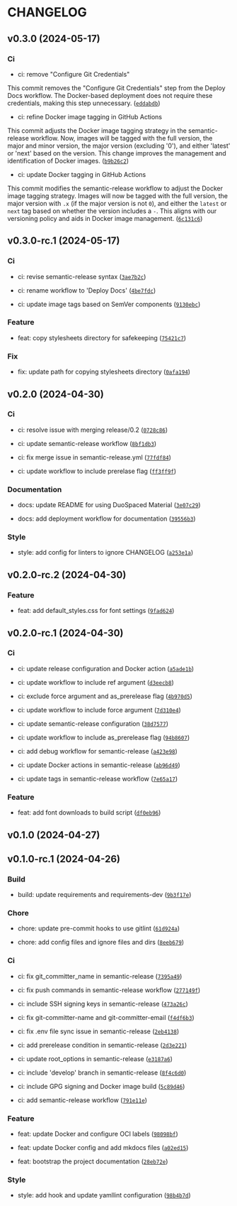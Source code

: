 # CHANGELOG



## v0.3.0 (2024-05-17)

### Ci

* ci: remove &#34;Configure Git Credentials&#34;

This commit removes the &#34;Configure Git
Credentials&#34; step from the Deploy Docs workflow.
The Docker-based deployment does not require these
credentials, making this step unnecessary. ([`eddabdb`](https://github.com/zhang-jia-rong/duospaced-mkdocs-material/commit/eddabdbed3f68acdc2db68515355036801722cef))

* ci: refine Docker image tagging in GitHub Actions

This commit adjusts the Docker image tagging strategy in the
semantic-release workflow. Now, images will be tagged with the full
version, the major and minor version, the major version (excluding &#39;0&#39;),
and either &#39;latest&#39; or &#39;next&#39; based on the version. This change improves
the management and identification of Docker images. ([`b9b26c2`](https://github.com/zhang-jia-rong/duospaced-mkdocs-material/commit/b9b26c28c748bcc23fa2f499ed0a525a9b37a3ec))

* ci: update Docker tagging in GitHub Actions

This commit modifies the semantic-release workflow to adjust the Docker
image tagging strategy. Images will now be tagged with the full version,
the major version with `.x` (if the major version is not `0`), and
either the `latest` or `next` tag based on whether the version includes
a `-`. This aligns with our versioning policy and aids in Docker image
management. ([`6c131c6`](https://github.com/zhang-jia-rong/duospaced-mkdocs-material/commit/6c131c60cc616d2586feec107671430a02df2047))


## v0.3.0-rc.1 (2024-05-17)

### Ci

* ci: revise semantic-release syntax ([`3ae7b2c`](https://github.com/zhang-jia-rong/duospaced-mkdocs-material/commit/3ae7b2c419a5ba069a83907631b4d598a0c3bc11))

* ci: rename workflow to &#39;Deploy Docs&#39; ([`4be7fdc`](https://github.com/zhang-jia-rong/duospaced-mkdocs-material/commit/4be7fdc7ee6f5eda326f4377561cfc4c5632dfc6))

* ci: update image tags based on SemVer components ([`9130ebc`](https://github.com/zhang-jia-rong/duospaced-mkdocs-material/commit/9130ebc0bd51eb3106f91ebddce2226278901d77))

### Feature

* feat: copy stylesheets directory for safekeeping ([`75421c7`](https://github.com/zhang-jia-rong/duospaced-mkdocs-material/commit/75421c744f704f5fdfd291fca348d97bf6f39083))

### Fix

* fix: update path for copying stylesheets directory ([`0afa194`](https://github.com/zhang-jia-rong/duospaced-mkdocs-material/commit/0afa194bb61b9f5656692a7ac060dc01a715cbd7))


## v0.2.0 (2024-04-30)

### Ci

* ci: resolve issue with merging release/0.2 ([`0728c86`](https://github.com/zhang-jia-rong/duospaced-mkdocs-material/commit/0728c86e65d5ad79bb40750906141434a54511c8))

* ci: update semantic-release workflow ([`8bf1db3`](https://github.com/zhang-jia-rong/duospaced-mkdocs-material/commit/8bf1db3f8bc8f202214aaf56f0645abd3590c1ce))

* ci: fix merge issue in semantic-release.yml ([`77fdf84`](https://github.com/zhang-jia-rong/duospaced-mkdocs-material/commit/77fdf849762c9a10318650e47166fb0f579b2ebf))

* ci: update workflow to include prerelase flag ([`ff3ff9f`](https://github.com/zhang-jia-rong/duospaced-mkdocs-material/commit/ff3ff9fb2b3b75720126ffcab7fc5575c4323c2b))

### Documentation

* docs: update README for using DuoSpaced Material ([`3e07c29`](https://github.com/zhang-jia-rong/duospaced-mkdocs-material/commit/3e07c29b13fa74f8db822797261d1193aa62b303))

* docs: add deployment workflow for documentation ([`39556b3`](https://github.com/zhang-jia-rong/duospaced-mkdocs-material/commit/39556b3a881f3773592e9cb93f8f81a24a489e8a))

### Style

* style: add config for linters to ignore CHANGELOG ([`a253e1a`](https://github.com/zhang-jia-rong/duospaced-mkdocs-material/commit/a253e1a964d1881795bcf8fcab9ca79cda2c7c03))


## v0.2.0-rc.2 (2024-04-30)

### Feature

* feat: add default_styles.css for font settings ([`9fad624`](https://github.com/zhang-jia-rong/duospaced-mkdocs-material/commit/9fad624d8d175f7c68dff3c9a4ecd07620153bec))


## v0.2.0-rc.1 (2024-04-30)

### Ci

* ci: update release configuration and Docker action ([`a5ade1b`](https://github.com/zhang-jia-rong/duospaced-mkdocs-material/commit/a5ade1b1e4fb346d9b87f149c794a16f8a4502bf))

* ci: update workflow to include ref argument ([`d3eecb8`](https://github.com/zhang-jia-rong/duospaced-mkdocs-material/commit/d3eecb82003e4035f252c49d1ef39d7627869e60))

* ci: exclude force argument and as_prerelease flag ([`4b970d5`](https://github.com/zhang-jia-rong/duospaced-mkdocs-material/commit/4b970d50b3b343b559df391f85a398d7767b175d))

* ci: update workflow to include force argument ([`7d310e4`](https://github.com/zhang-jia-rong/duospaced-mkdocs-material/commit/7d310e4d5467a878ca595851edb9f77dd8a6cb1a))

* ci: update semantic-release configuration ([`38d7577`](https://github.com/zhang-jia-rong/duospaced-mkdocs-material/commit/38d7577164396ac6bf49ad93d86d1ecdaee6bc00))

* ci: update workflow to include as_prerelease flag ([`94b8607`](https://github.com/zhang-jia-rong/duospaced-mkdocs-material/commit/94b86079700c5937be1c32bc5042adec947371c5))

* ci: add debug workflow for semantic-release ([`a423e98`](https://github.com/zhang-jia-rong/duospaced-mkdocs-material/commit/a423e982b34e1698f7965043cc689973af3f8c88))

* ci: update Docker actions in semantic-release ([`ab96d49`](https://github.com/zhang-jia-rong/duospaced-mkdocs-material/commit/ab96d49deca20b337b3648cd6394a2184f859db1))

* ci: update tags in semantic-release workflow ([`7e65a17`](https://github.com/zhang-jia-rong/duospaced-mkdocs-material/commit/7e65a17d9f709b8b7dea5e93725675d020816faa))

### Feature

* feat: add font downloads to build script ([`df0eb96`](https://github.com/zhang-jia-rong/duospaced-mkdocs-material/commit/df0eb9697fa1ae1ca8c58790239e19280a36de28))


## v0.1.0 (2024-04-27)


## v0.1.0-rc.1 (2024-04-26)

### Build

* build: update requirements and requirements-dev ([`9b3f17e`](https://github.com/zhang-jia-rong/duospaced-mkdocs-material/commit/9b3f17e182f6d68e973cca46d966181d77a754c8))

### Chore

* chore: update pre-commit hooks to use gitlint ([`61d924a`](https://github.com/zhang-jia-rong/duospaced-mkdocs-material/commit/61d924a0124d589e91c9807d848467bab8bd9262))

* chore: add config files and ignore files and dirs ([`8eeb679`](https://github.com/zhang-jia-rong/duospaced-mkdocs-material/commit/8eeb6798d256aeae5d6889289e70e9a18ae435ab))

### Ci

* ci: fix git_committer_name in semantic-release ([`7395a49`](https://github.com/zhang-jia-rong/duospaced-mkdocs-material/commit/7395a4919991cd494ae11e2b49124df37f0bb538))

* ci: fix push commands in semantic-release workflow ([`277149f`](https://github.com/zhang-jia-rong/duospaced-mkdocs-material/commit/277149fd2e0e735df1b618144a5923621af7aaa1))

* ci: include SSH signing keys in semantic-release ([`473a26c`](https://github.com/zhang-jia-rong/duospaced-mkdocs-material/commit/473a26c678ecd49be6ebd0ffd41c5aa6b08cbff9))

* ci: fix git-committer-name and git-committer-email ([`f4df6b3`](https://github.com/zhang-jia-rong/duospaced-mkdocs-material/commit/f4df6b33500515eea6aa1383421cb5bae6d21172))

* ci: fix .env file sync issue in semantic-release ([`2eb4138`](https://github.com/zhang-jia-rong/duospaced-mkdocs-material/commit/2eb4138aaef0963dca4125eaf289faeaed0798ef))

* ci: add prerelease condition in semantic-release ([`2d3e221`](https://github.com/zhang-jia-rong/duospaced-mkdocs-material/commit/2d3e2217587f5ac67d6370bae5c063fff5fe7426))

* ci: update root_options in semantic-release ([`e3187a6`](https://github.com/zhang-jia-rong/duospaced-mkdocs-material/commit/e3187a67e1615765cf16eab2d6835936896ca7be))

* ci: include &#39;develop&#39; branch in semantic-release ([`8f4c6d0`](https://github.com/zhang-jia-rong/duospaced-mkdocs-material/commit/8f4c6d01c4489ba522738cc3b84cd7cb30c4cec6))

* ci: include GPG signing and Docker image build ([`5c89d46`](https://github.com/zhang-jia-rong/duospaced-mkdocs-material/commit/5c89d46dba738b9cd158929bf99c3ba9b421ce63))

* ci: add semantic-release workflow ([`791e11e`](https://github.com/zhang-jia-rong/duospaced-mkdocs-material/commit/791e11e04f134e65594c33f25a9e9498081d5644))

### Feature

* feat: update Docker and configure OCI labels ([`98098bf`](https://github.com/zhang-jia-rong/duospaced-mkdocs-material/commit/98098bf97ab4c6b5aef150715df77f2a5055fe31))

* feat: update Docker config and add mkdocs files ([`a02ed15`](https://github.com/zhang-jia-rong/duospaced-mkdocs-material/commit/a02ed15afd6dcc824fb1c4d948f516657b7ca90a))

* feat: bootstrap the project documentation ([`28eb72e`](https://github.com/zhang-jia-rong/duospaced-mkdocs-material/commit/28eb72ef2333f900aa79f57a1d4d7e334a1d05e5))

### Style

* style: add hook and update yamllint configuration ([`98b4b7d`](https://github.com/zhang-jia-rong/duospaced-mkdocs-material/commit/98b4b7d404bbd6ec9930d6c49dfe3aa4d28a2c2a))
